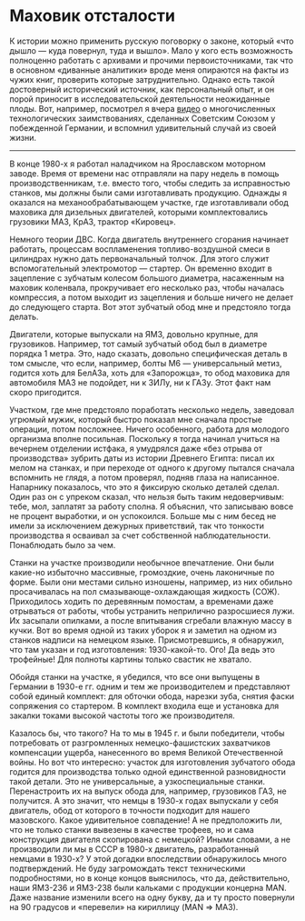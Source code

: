 # Маховик отсталости

К истории можно применить русскую поговорку о законе, который «что дышло — куда повернул, туда и вышло». Мало у кого есть возможность полноценно работать с архивами и прочими первоисточниками, так что в основном «диванные аналитики» вроде меня опираются на факты из чужих книг, проверить которые затруднительно. Однако есть такой достоверный исторический источник, как персональный опыт, и он порой приносит в исследовательской деятельности неожиданные плоды. Вот, например, посмотрел я вчера [видео](https://www.youtube.com/watch?v=osBbyE5xBoU) о многочисленных технологических заимствованиях, сделанных Советским Союзом у побежденной Германии, и вспомнил удивительный случай из своей жизни.

***

В конце 1980-х я работал наладчиком на Ярославском моторном заводе. Время от времени нас отправляли на пару недель в помощь производственникам, т.е. вместо того, чтобы следить за исправностью станков, мы должны были сами изготавливать продукцию. Однажды я оказался на механообрабатывающем участке, где изготавливали обод маховика для дизельных двигателей, которыми комплектовались грузовики МАЗ, КрАЗ, трактор «Кировец».

Немного теории ДВС. Когда двигатель внутреннего сгорания начинает работать, процессам воспламенения топливо-воздушной смеси в цилиндрах нужно дать первоначальный толчок. Для этого служит вспомогательный электромотор — стартер. Он временно входит в зацепление с зубчатым колесом большого диаметра, насаженным на маховик коленвала, прокручивает его несколько раз, чтобы началась компрессия, а потом выходит из зацепления и больше ничего не делает до следующего старта. Вот этот зубчатый обод мне и предстояло тогда делать.

Двигатели, которые выпускали на ЯМЗ, довольно крупные, для грузовиков. Например, тот самый зубчатый обод был в диаметре порядка 1 метра. Это, надо сказать, довольно специфическая деталь в том смысле, что если, например, болты М6 — универсальный метиз, годится хоть для БелАЗа, хоть для «Запорожца», то обод маховика для автомобиля МАЗ не подойдет, ни к ЗИЛу, ни к ГАЗу. Этот факт нам скоро пригодится.

Участком, где мне предстояло поработать несколько недель, заведовал угрюмый мужик, который быстро показал мне сначала простые операции, потом посложнее. Ничего особенного, работа для молодого организма вполне посильная. Поскольку я тогда начинал учиться на вечернем отделении  истфака, я умудрялся даже «без отрыва от производства» зубрить даты из истории Древнего Египта: писал их мелом на станках, и при переходе от одного к другому пытался сначала вспомнить не глядя, а потом проверял, подняв глаза на написанное. Напарнику показалось, что это я фиксирую сколько деталей сделал. Один раз он с упреком сказал, что нельзя быть таким недоверчивым: тебе, мол, заплатят за работу сполна. Я объяснил, что записываю вовсе не процент выработки, и он успокоился. Больше мы с ним бесед не имели за исключением дежурных приветствий, так что тонкости производства я осваивал за счет собственной наблюдательности. Понаблюдать было за чем.

Станки на участке производили необычное впечатление. Они были какие-но избыточно массивные, громоздкие, очень лаконичные по форме. Были они местами сильно изношены, например, из них обильно просачивалась на пол смазывающе-охлаждающая жидкость (СОЖ). Приходилось ходить по деревянным помостам, а временами даже отрываться от работы, чтобы устранить неприлично разросшиеся лужи. Их засыпали опилками, а после впитывания сгребали влажную массу в кучки. Вот во время одной из таких уборок я и заметил на одном из станков надписи на немецком языке. Присмотревшись, я обнаружил, что там указан и год изготовления: 1930-какой-то. Ого! Да ведь это трофейные! Для полноты картины только свастик не хватало. 

Обойдя станки на участке, я убедился, что все они выпущены в Германии в 1930-е гг. одним и тем же производителем и представляют собой единый комплект: для обточки обода, нарезки зуба, снятия фаски сопряжения со стартером. В комплект входила еще и установка для закалки токами высокой частоты того же производителя.

Казалось бы, что такого? На то мы в 1945 г. и были победители, чтобы потребовать от разгромленных немецко-фашистских захватчиков компенсации ущерба, нанесенного во время Великой Отечественной войны. Но вот что интересно: участок для изготовления зубчатого обода годится для производства только одной единственной разновидности такой детали. Это не универсальные, а узкоспециальные станки. Перенастроить их на выпуск обода для, например, грузовиков ГАЗ, не получится. А это значит, что немцы в 1930-х годах выпускали у себя двигатель, обод от которого в точности подходит для нашего мазовского. Какое удивительное совпадение! А не предположить ли, что не только станки вывезены в качестве трофеев, но и сама конструкция двигателя скопирована с немецкой? Иными словами, а не производили ли мы в СССР в 1980-х двигатель, разработанный немцами в 1930-х? У этой догадки впоследствии обнаружилось много подтверждений. Не буду загромождать текст техническими подробностями, но в конце концов выяснилось, что да, действительно, наши ЯМЗ-236 и ЯМЗ-238 были кальками с продукции концерна MAN. Даже название изменили всего на одну букву, да и ту просто повернули на 90 градусов и «перевели» на кириллицу (MAN => МАЗ).

